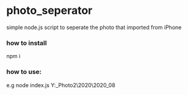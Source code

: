 # photo_seperator
simple node.js script to seperate the photo that imported from iPhone

### how to install
npm i   

### how to use:  
e.g  node index.js Y:\_Photo2\2020\2020_08